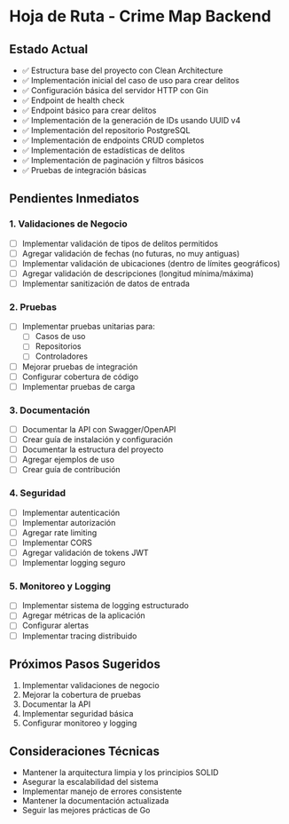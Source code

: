 # Hoja de Ruta - Crime Map Backend

## Estado Actual
- ✅ Estructura base del proyecto con Clean Architecture
- ✅ Implementación inicial del caso de uso para crear delitos
- ✅ Configuración básica del servidor HTTP con Gin
- ✅ Endpoint de health check
- ✅ Endpoint básico para crear delitos
- ✅ Implementación de la generación de IDs usando UUID v4
- ✅ Implementación del repositorio PostgreSQL
- ✅ Implementación de endpoints CRUD completos
- ✅ Implementación de estadísticas de delitos
- ✅ Implementación de paginación y filtros básicos
- ✅ Pruebas de integración básicas

## Pendientes Inmediatos

### 1. Validaciones de Negocio
- [ ] Implementar validación de tipos de delitos permitidos
- [ ] Agregar validación de fechas (no futuras, no muy antiguas)
- [ ] Implementar validación de ubicaciones (dentro de límites geográficos)
- [ ] Agregar validación de descripciones (longitud mínima/máxima)
- [ ] Implementar sanitización de datos de entrada

### 2. Pruebas
- [ ] Implementar pruebas unitarias para:
  - [ ] Casos de uso
  - [ ] Repositorios
  - [ ] Controladores
- [ ] Mejorar pruebas de integración
- [ ] Configurar cobertura de código
- [ ] Implementar pruebas de carga

### 3. Documentación
- [ ] Documentar la API con Swagger/OpenAPI
- [ ] Crear guía de instalación y configuración
- [ ] Documentar la estructura del proyecto
- [ ] Agregar ejemplos de uso
- [ ] Crear guía de contribución

### 4. Seguridad
- [ ] Implementar autenticación
- [ ] Implementar autorización
- [ ] Agregar rate limiting
- [ ] Implementar CORS
- [ ] Agregar validación de tokens JWT
- [ ] Implementar logging seguro

### 5. Monitoreo y Logging
- [ ] Implementar sistema de logging estructurado
- [ ] Agregar métricas de la aplicación
- [ ] Configurar alertas
- [ ] Implementar tracing distribuido

## Próximos Pasos Sugeridos
1. Implementar validaciones de negocio
2. Mejorar la cobertura de pruebas
3. Documentar la API
4. Implementar seguridad básica
5. Configurar monitoreo y logging

## Consideraciones Técnicas
- Mantener la arquitectura limpia y los principios SOLID
- Asegurar la escalabilidad del sistema
- Implementar manejo de errores consistente
- Mantener la documentación actualizada
- Seguir las mejores prácticas de Go 